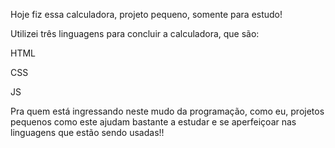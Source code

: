 Hoje fiz essa calculadora, projeto pequeno, somente para estudo!



Utilizei três linguagens para concluir a calculadora, que são:

HTML

CSS

JS



Pra quem está ingressando neste mudo da programação, como eu, projetos pequenos como este ajudam bastante a estudar e se aperfeiçoar nas linguagens que estão sendo usadas!!
